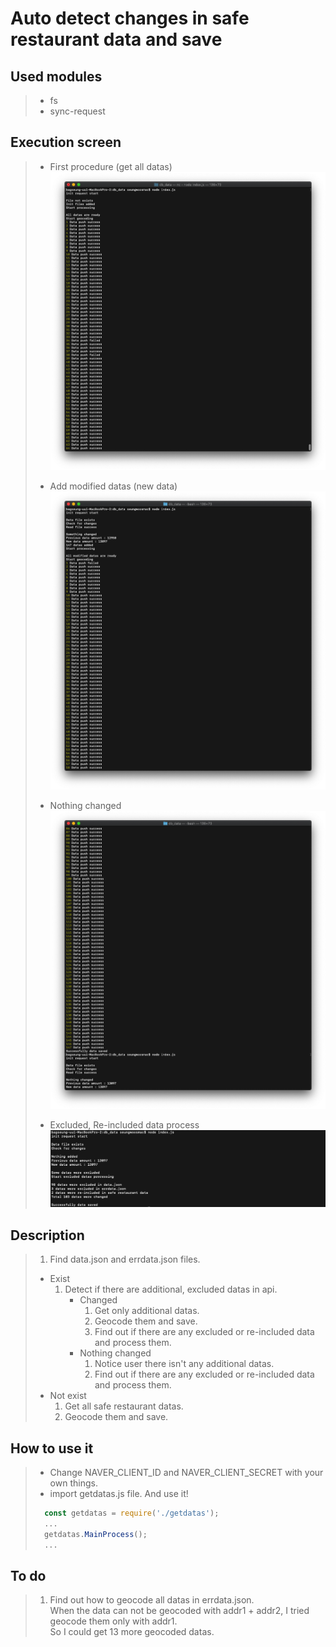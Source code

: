 # Auto detect changes in safe restaurant data and save

## Used modules

> - fs
> - sync-request

## Execution screen

> - First procedure (get all datas)
>   <img src="./images/firstprocedure.png">
>
> - Add modified datas (new data)
>   <img src="./images/additionaldata.png">
>
> - Nothing changed
>   <img src="./images/nothing.png">
>
> - Excluded, Re-included data process
>   <img src="./images/ex_rein_cludeddata.png">

## Description

> 1. Find data.json and errdata.json files.
>
> - Exist
>   1. Detect if there are additional, excluded datas in api.
>      - Changed
>        1. Get only additional datas.
>        2. Geocode them and save.
>        3. Find out if there are any excluded or re-included data and process them.
>      - Nothing changed
>        1. Notice user there isn't any additional datas.
>        2. Find out if there are any excluded or re-included data and process them.
> - Not exist
>   1. Get all safe restaurant datas.
>   2. Geocode them and save.

## How to use it

> - Change NAVER_CLIENT_ID and NAVER_CLIENT_SECRET with your own things.
> - import getdatas.js file. And use it!
>
> ```javascript
>   const getdatas = require('./getdatas');
>   ...
>   getdatas.MainProcess();
>   ...
> ```

## To do

> 1. Find out how to geocode all datas in errdata.json. <br>When the data can not be geocoded with addr1 + addr2, I tried geocode them only with addr1.<br> So I could get 13 more geocoded datas.
